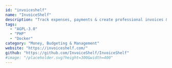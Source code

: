 ```yaml
---
id: "invoiceshelf"
name: "InvoiceShelf"
description: "Track expenses, payments & create professional invoices & estimates (fork of Crater)."
tags:
  - "AGPL-3.0"
  - "PHP"
  - "Docker"
category: "Money, Budgeting & Management"
website: "https://invoiceshelf.com/"
github: "https://github.com/InvoiceShelf/InvoiceShelf"
#image: "/placeholder.svg?height=300&width=400"
---
```


